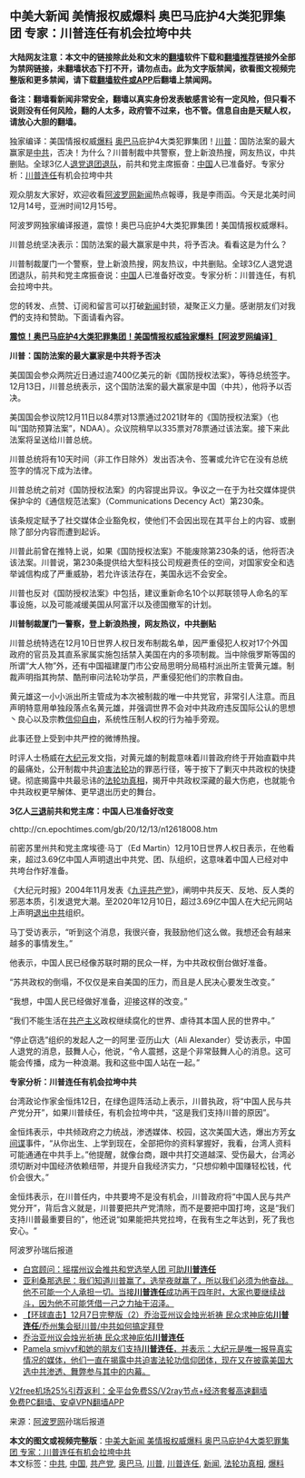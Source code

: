  <h2>中美大新闻 美情报权威爆料 奥巴马庇护4大类犯罪集团 专家：川普连任有机会拉垮中共</h2> <p class="notice"><b>大陆网友注意：本文中的链接除此处和文末的<a href="https://github.com/bannedbook/fanqiang" >翻墙</a>软件下载和<a href="https://github.com/killgcd/justmysocks/blob/master/README.md">翻墙推荐</a>链接外全部为禁网链接，未翻墙状态下打不开，请勿点击。此为文字版禁闻，欲看图文视频完整版和更多禁闻，请下载<a href="https://github.com/bannedbook/fanqiang">翻墙软件或APP</a>后翻墙上禁闻网。</p><p>备注：翻墙看新闻非常安全，翻墙以真实身份发表敏感言论有一定风险，但只看不说则没有任何风险，翻的人太多，政府管不过来，也不管。信息自由是天赋人权，请放心大胆的翻墙。</b></p>  <div class="entry"> <p id="summary">独家编译：美国情报权威<a href="https://www.bannedbook.org/bnews/tag/%E7%88%86%E6%96%99/" class="st_tag internal_tag" rel="tag" title="标签 爆料 下的日志">爆料</a> <a href="https://www.bannedbook.org/bnews/tag/%e5%a5%a5%e5%b7%b4%e9%a9%ac/" class="st_tag internal_tag" rel="tag" title="标签 奥巴马 下的日志">奥巴马</a>庇护4大类犯罪集团！<a href="https://www.bannedbook.org/bnews/tag/%e5%b7%9d%e6%99%ae/" class="st_tag internal_tag" rel="tag" title="标签 川普 下的日志">川普</a>：国防法案的最大赢家是<a href="https://www.bannedbook.org/bnews/tag/%e4%b8%ad%e5%85%b1/" class="st_tag internal_tag" rel="tag" title="标签 中共 下的日志">中共</a>，否决！为什么？川普制裁中共警察，登上新浪热搜，网友热议，中共删贴。全球3亿人<span class='wp_keywordlink'><a href="http://tuidang.epochtimes.com/" title="退党" rel="nofollow" target="_blank">退党</a></span><span class='wp_keywordlink'><a href="http://tuidang.epochtimes.com/" title="退出共青团" rel="nofollow" target="_blank">退团</a></span><span class='wp_keywordlink'><a href="http://tuidang.epochtimes.com/" title="退出少先队" rel="nofollow" target="_blank">退队</a></span>，前共和党主席振奋：<span class='wp_keywordlink_affiliate'><a href="https://www.bannedbook.org/" title="中国" target="_blank">中国</a></span>人已准备好。专家分析：<a href="https://www.bannedbook.org/bnews/tag/%E5%B7%9D%E6%99%AE%E8%BF%9E%E4%BB%BB/" class="st_tag internal_tag" rel="tag" title="标签 川普连任 下的日志">川普连任</a>有机会拉垮中共</p> <p>观众朋友大家好，欢迎收看<span class='wp_keywordlink_affiliate'><a href="https://www.aboluowang.com/" title="阿波罗网" target="_blank">阿波罗网</a></span><span class='wp_keywordlink_affiliate'><a href="https://www.bannedbook.org/" title="新闻">新闻</a></span>热点報導，我是李雨函。今天是北美时间12月14号，亚洲时间12月15号。</p> <p>阿波罗网独家编译报道，震惊！奥巴马庇护4大类犯罪集团！美国情报权威爆料。</p> <p>川普总统坚决表示：国防法案的最大赢家是中共，将予否决。看看这是为什么？</p> <p>川普制裁厦门一个警察，登上新浪热搜，网友热议，中共删贴。全球3亿人退党退团退队，前共和党主席振奋说：<a href="https://www.bannedbook.org/bnews/tag/%E4%B8%AD%E5%9B%BD/" class="st_tag internal_tag" rel="tag" title="标签 中国 下的日志">中国</a>人已准备好改变。专家分析：川普连任，有机会拉垮中共。</p> <p>您的转发、点赞、订阅和留言可以打破<a href="https://www.bannedbook.org/bnews/tag/%E6%96%B0%E9%97%BB/" class="st_tag internal_tag" rel="tag" title="标签 新闻 下的日志">新闻</a>封锁，凝聚正义力量。感谢朋友们对我們的支持和赞助。下面请看內容。</p> <p><a href="https://www.aboluowang.com/2020/1215/1534032.html"><strong>震惊！奥巴马庇护4大类犯罪集团！美国情报权威独家爆料【阿波罗网编译】</strong></a></p> <p id="article_url"><strong>川普：国防法案的最大赢家是中共将予否决</strong></p> <p>美国国会参众两院近日通过逾7400亿美元的新《国防授权法案》，等待总统签字。12月13日，川普总统表示，这个国防法案的最大赢家是中国（中共），他将予以否决。</p>  <p>美国国会参议院12月11日以84票对13票通过2021财年的《国防授权法案》（也叫“国防预算法案”，NDAA）。众议院稍早以335票对78票通过该法案。接下来此法案将呈送给川普总统。</p> <p>川普总统将有10天时间（非工作日除外）发出否决令、签署或允许它在没有总统签字的情况下成为法律。</p> <p>川普总统之前对《国防授权法案》的内容提出异议。争议之一在于为社交媒体提供保护伞的《通信规范法案》（Communications Decency Act）第230条。</p> <p>该条规定赋予了社交媒体企业豁免权，使他们不会因出现在其平台上的内容、或删除了部分内容而遭到起诉。</p> <p>川普此前曾在推特上说，如果《国防授权法案》不能废除第230条的话，他将否决该法案。川普说，第230条提供给大型科技公司规避责任的空间，对国家安全和选举诚信构成了严重威胁，若允许该法存在，美国永远不会安全。</p> <p>川普也反对《国防授权法案》中包括，建议重新命名10个以邦联领导人命名的军事设施，以及可能减缓美国从阿富汗以及德国撤军的计划。</p> <p><strong>川普制裁厦门一警察，登上新浪热搜，网友热议，中共删贴</strong></p> <p>川普总统特选在12月10日世界人权日发布制裁名单，因严重侵犯人权对17个外国政府的官员及其直系家属实施包括禁入美国在内的多项制裁。当中除俄罗斯等国的所谓“大人物”外，还有中国福建厦门市公安局思明分局梧村派出所主管黄元雄。制裁声明指其拘禁、酷刑审问法轮功学员，严重侵犯他们的宗教自由。</p> <p>黄元雄这一小小派出所主管成为本次被制裁的唯一中共党官，非常引人注意。而且声明特意用单独段落点名黄元雄，并强调世界不会对中共政府违反国际公认的思想丶良心以及宗教<span class='wp_keywordlink'><a href="https://www.bannedbook.org/forum11/topic307.html" title="禁片：在中国宗教信仰自由吗？" target="_blank">信仰自由</a></span>，系统性压制人权的行为袖手旁观。</p>  <p>此事还登上受到中共严控的微博热搜。</p> <p>时评人士杨威在<span class='wp_keywordlink_affiliate'><a href="http://www.epochtimes.com/" title="大纪元" target="_blank">大纪元</a></span>发文指，对黄元雄的制裁意味着川普政府终于开始直戳中共的最痛处，公开制裁中共<span class='wp_keywordlink'><a href="https://www.bannedbook.org/forum11/topic278.html" title="评江泽民与中共相互利用迫害法轮功" target="_blank">迫害法轮功</a></span>的罪恶行径，等于按下了剿灭中共政权的快捷键。彻底揭露中共最忌讳的<a href="https://www.bannedbook.org/bnews/tag/%e6%b3%95%e8%bd%ae%e5%8a%9f%e7%9c%9f%e7%9b%b8/" class="st_tag internal_tag" rel="tag" title="标签 法轮功真相 下的日志">法轮功真相</a>，揭开中共政权深藏的最大伤疤，也就能令中共政权更早解体、更早退出历史的舞台。</p> <p><strong>3亿人<span class='wp_keywordlink'><a href="http://tuidang.epochtimes.com/" title="三退-退出党团队" rel="nofollow" target="_blank">三退</a></span>前共和党主席：中国人已准备好改变</strong></p> <p>chttp://cn.epochtimes.com/gb/20/12/13/n12618008.htm</p> <p>前密苏里州共和党主席埃德‧马丁（Ed Martin）12月10日世界人权日表示，在他看来，超过3.69亿中国人声明退出中共党、团、队组织，这意味着中国人已经对中共垮台作好准备。</p> <p>《大纪元时报》2004年11月发表《<span class='wp_keywordlink'><a href="https://www.bannedbook.org/forum2/topic2.html" title="《九评共产党》" target="_blank">九评</a></span><a href="https://www.bannedbook.org/bnews/tag/%e5%85%b1%e4%ba%a7%e5%85%9a/" class="st_tag internal_tag" rel="tag" title="标签 共产党 下的日志">共产党</a>》，阐明中共反天、反地、反人类的邪恶本质，引发退党大潮。至2020年12月10日，超过3.69亿中国人在大纪元网站上声明<span class='wp_keywordlink'><a href="http://tuidang.epochtimes.com/" title="退出中共" target="_blank">退出中共</a></span>组织。</p> <p>马丁受访表示，“听到这个消息，我很兴奋，我鼓励他们这么做。我想还会有越来越多的事情发生。”</p> <p>他表示，中国人民已经像苏联时期的民众一样，为中共政权倒台做好准备。</p> <p>“苏共政权的倒塌，不仅仅是来自美国的压力，而且是人民决心要发生改变。”</p>  <p>“我想，中国人民已经做好准备，迎接这样的改变。”</p> <p>“我们不能生活在<span class='wp_keywordlink'><a href="https://www.bannedbook.org/forum2/topic6177.html" title="《共产主义的终极目的》" target="_blank">共产主义</a></span>政权继续腐化的世界、虐待其本国人民的世界中。”</p> <p>“停止窃选”组织的发起人之一的阿里‧亚历山大（Ali Alexander）受访表示，中国人退党的消息，鼓舞人心，他说，“令人震撼，这是个非常鼓舞人心的消息。这可能会传播，成为一种浪潮。我和这些中国人站在一起。”</p> <p><strong>专家分析：川普连任有机会拉垮中共</strong></p> <p>台湾政论作家金恒炜12日，在绿色逗阵活动上表示，川普执政，将“中国人民与共产党分开”，如果川普续任，有机会拉垮中共，“这是我们支持川普的原因”。</p> <p>金恒炜表示，中共倾政府之力统战，渗透媒体、校园，这次美国大选，爆出方芳<span class='wp_keywordlink'><a href="https://www.bannedbook.org/forum2/topic3076.html" title="《传奇女谍-邓文迪传》" target="_blank">女间谍</a></span>事件，“从你出生、上学到现在，全部把你的资料掌握好，我看，台湾人资料可能通通在中共手上。”他提醒，就像台商，跟中共打交道越深、受伤最大，台湾必须切断对中国经济依赖纽带，并提升自我经济实力，“只想仰赖中国赚轻松钱，代价会很大。”</p> <p>金恒炜表示，在川普任内，中共要垮不是没有机会，川普政府将“中国人民与共产党分开”，背后含义就是，川普要把共产党清除，而不是要把中国打垮，这是“我们支持川普最重要目的”，他还说“如果能把共党拉垮，在我有生之年达到，死了我也安心。“</p> <p>阿波罗孙瑞后报道</p> <ul class='op-related-articles' title='相关阅读'> <li><a href='https://www.bannedbook.org/bnews/comments/20201215/1447899.html' target='_blank'>白宫顾问：摇摆州议会推共和党选举人团 可助<b>川普连任</b></a></li> <li><a href='https://www.bannedbook.org/bnews/bannedvideo/20201211/1445643.html' target='_blank'>亚利桑那选民：我们知道川普赢了，选举夜就赢了，所以我们必须为他奋战。他不可能一个人承担一切。当接<b>川普连任</b>成功再干四年时，大家也要继续战斗，因为他不可能凭借一己之力抽干沼泽。</a></li> <li><a href='https://www.bannedbook.org/bnews/bannedvideo/20201208/1443807.html' target='_blank'>【环球直击】12月7日完整版（2）乔治亚州议会烛光祈祷 民众求神庇佑<b>川普连任</b>/乔州集会挺川普/中共如何搞定拜登</a></li> <li><a href='https://www.bannedbook.org/bnews/bannedvideo/20201208/1443757.html' target='_blank'>乔治亚州议会烛光祈祷 民众求神庇佑<b>川普连任</b></a></li> <li><a href='https://www.bannedbook.org/bnews/bannedvideo/20201207/1443419.html' target='_blank'>Pamela smjvvf和她的朋友们支持<b>川普连任</b>，并表示：大纪元是唯一报导真实情况的媒体，他们一直在揭露中共迫害法轮功信仰团体，现在又在披露美国大选中共渗透、舞弊参与其中的内幕。</a></li> </ul> <p class="texttj"> <a href="https://www.bannedbook.org/forum23/topic22702.html" target="_blank">V2free机场25%引荐返利：全平台免费SS/V2ray节点+经济套餐高速翻墙</a><br/> <a href="https://github.com/bannedbook/fanqiang/wiki/%E7%A6%81%E9%97%BB%E7%BD%91%E5%AE%89%E5%8D%93%E7%BF%BB%E5%A2%99%E6%96%B0%E9%97%BBAPP" target="_blank">免费PC翻墙、安卓VPN翻墙APP</a></p><p> 来源：<a href="https://www.aboluowang.com/2020/1215/1534153.html" target="_blank">阿波罗网</a>孙瑞后报道 </p> <a name='sharetosocial'></a>       <div><b>本文的图文或视频完整版</b>：<a href='https://www.bannedbook.org/bnews/topimagenews/20201215/1447919.html'>中美大新闻 美情报权威爆料 奥巴马庇护4大类犯罪集团 专家：川普连任有机会拉垮中共</a></div>  </div><!--END ENTRY--> <div class="postfooter"> <div>本文标签：<a href="https://www.bannedbook.org/bnews/tag/%e4%b8%ad%e5%85%b1/" rel="tag">中共</a>, <a href="https://www.bannedbook.org/bnews/tag/%E4%B8%AD%E5%9B%BD/" rel="tag">中国</a>, <a href="https://www.bannedbook.org/bnews/tag/%e5%85%b1%e4%ba%a7%e5%85%9a/" rel="tag">共产党</a>, <a href="https://www.bannedbook.org/bnews/tag/%e5%a5%a5%e5%b7%b4%e9%a9%ac/" rel="tag">奥巴马</a>, <a href="https://www.bannedbook.org/bnews/tag/%e5%b7%9d%e6%99%ae/" rel="tag">川普</a>, <a href="https://www.bannedbook.org/bnews/tag/%E5%B7%9D%E6%99%AE%E8%BF%9E%E4%BB%BB/" rel="tag">川普连任</a>, <a href="https://www.bannedbook.org/bnews/tag/%E6%96%B0%E9%97%BB/" rel="tag">新闻</a>, <a href="https://www.bannedbook.org/bnews/tag/%e6%b3%95%e8%bd%ae%e5%8a%9f%e7%9c%9f%e7%9b%b8/" rel="tag">法轮功真相</a>, <a href="https://www.bannedbook.org/bnews/tag/%E7%88%86%E6%96%99/" rel="tag">爆料</a></div>  </div><!--END POSTFOOTER--> 
